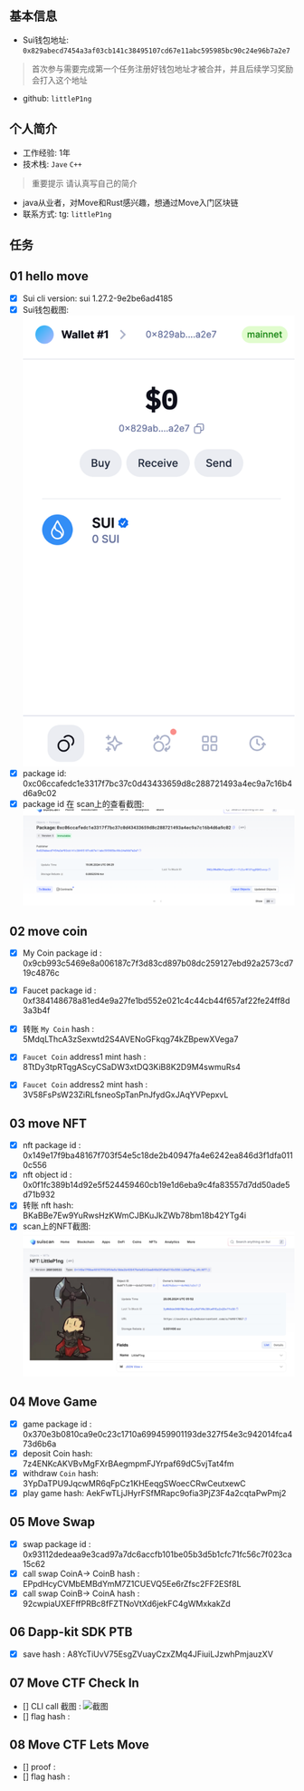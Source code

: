 ## 基本信息
- Sui钱包地址: `0x829abecd7454a3af03cb141c38495107cd67e11abc595985bc90c24e96b7a2e7`
> 首次参与需要完成第一个任务注册好钱包地址才被合并，并且后续学习奖励会打入这个地址
- github: `littleP1ng`

## 个人简介
- 工作经验: 1年
- 技术栈: `Jave` `C++`
> 重要提示 请认真写自己的简介
- java从业者，对Move和Rust感兴趣，想通过Move入门区块链
- 联系方式: tg: `littleP1ng` 

## 任务

##   01 hello move  
- [x] Sui cli version: sui 1.27.2-9e2be6ad4185
- [x] Sui钱包截图: ![Sui钱包截图](./images/jietuqianbao.png)
- [x] package id:  0xc06ccafedc1e3317f7bc37c0d43433659d8c288721493a4ec9a7c16b4d6a9c02      
- [x] package id 在 scan上的查看截图:![Scan截图](./images/packagejietu.png)

##   02 move coin
- [x] My Coin package id : 0x9cb993c5469e8a006187c7f3d83cd897b08dc259127ebd92a2573cd719c4876c              
- [x] Faucet package id : 0xf384148678a81ed4e9a27fe1bd552e021c4c44cb44f657af22fe24ff8d3a3b4f            
- [x] 转账 `My Coin` hash : 5MdqLThcA3zSexwtd2S4AVENoGFkqg74kZBpewXVega7

- [x] `Faucet Coin` address1 mint hash :  8TtDy3tpRTqgAScyCSaDW3xtDQ3KiB8K2D9M4swmuRs4
- [x] `Faucet Coin` address2 mint hash :  3V58FsPsW23ZiRLfsneoSpTanPnJfydGxJAqYVPepxvL

##   03 move NFT
- [x] nft package id : 0x149e17f9ba48167f703f54e5c18de2b40947fa4e6242ea846d3f1dfa0110c556
- [x] nft object id :  0x0f1fc389b14d92e5f524459460cb19e1d6eba9c4fa83557d7dd50ade5d71b932          
- [x] 转账 nft  hash: BKaBBe7Ew9YuRwsHzKWmCJBKuJkZWb78bm18b42YTg4i
- [x] scan上的NFT截图:![Scan截图](./images/jietunft.jpg)

##   04 Move Game
- [x] game package id : 0x370e3b0810ca9e0c23c1710a699459901193de327f54e3c942014fca473d6b6a  
- [x] deposit Coin hash: 7z4ENKcAKVBvMgFXrBAegmpmFJYrpaf69dC5vjTat4fm
- [x] withdraw `Coin` hash:  3YpDaTPU9JqcwMR6qFpCz1KHEeqgSWoecCRwCeutxewC
- [x] play game hash: AekFwTLjJHyrFSfMRapc9ofia3PjZ3F4a2cqtaPwPmj2

##   05 Move Swap
- [x] swap package id : 0x93112dedeaa9e3cad97a7dc6accfb101be05b3d5b1cfc71fc56c7f023ca15c62        
- [x] call swap CoinA-> CoinB  hash : EPpdHcyCVMbEMBdYmM7Z1CUEVQ5Ee6rZfsc2FF2ESf8L
- [x] call swap CoinB-> CoinA  hash : 92cwpiaUXEFffPRBc8fFZTNoVtXd6jekFC4gWMxkakZd

##   06 Dapp-kit SDK PTB
- [x] save hash : A8YcTiUvV75EsgZVuayCzxZMq4JFiuiLJzwhPmjauzXV

##   07 Move CTF Check In
- [] CLI call 截图 : ![截图](./images/你的图片地址)
- [] flag hash :

##   08 Move CTF Lets Move
- [] proof : 
- [] flag hash :
